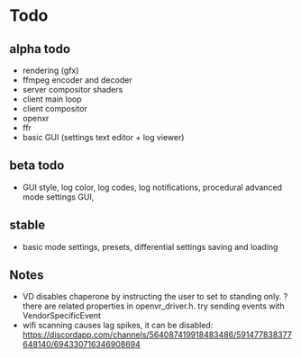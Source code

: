 # Todo

## alpha todo

* rendering (gfx)
* ffmpeg encoder and decoder
* server compositor shaders
* client main loop
* client compositor
* openxr
* ffr
* basic GUI (settings text editor + log viewer)

## beta todo

* GUI style, log color, log codes, log notifications, procedural advanced mode settings GUI,

## stable

* basic mode settings, presets, differential settings saving and loading

## Notes

* VD disables chaperone by instructing the user to set to standing only. ? there are related properties in openvr_driver.h. try sending events with VendorSpecificEvent
* wifi scanning causes lag spikes, it can be disabled: https://discordapp.com/channels/564087419918483486/591477838377648140/694330716346908694



 